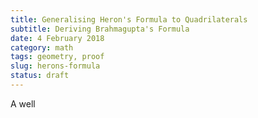 ```yaml
---
title: Generalising Heron's Formula to Quadrilaterals
subtitle: Deriving Brahmagupta's Formula
date: 4 February 2018
category: math
tags: geometry, proof
slug: herons-formula
status: draft
---
```


A well
